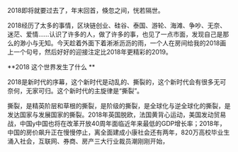 2018即将就要过去了，年末回首，倏忽之间，恍若隔世。

2018经历了太多的事情，区块链创业、硅谷、泰国、游轮、海滩、争吵、无奈、迷茫、爱情……认识了许多的人，做了许多的事，也见了一点市面，发现自己是那么的渺小与无知。今天趁着外面下着淅淅沥沥的雨，一个人在房间给我的2018画上一个句号，然后好好的迎接注定比2018年更精彩的2019。

**2018 这个世界发生了什么 **

2018是新时代的序幕，这个新时代是动乱的、撕裂的，这个新时代会有很多无可奈何，无家可归。这个新时代的主旋律是“撕裂”。

撕裂，是精英阶层和草根的撕裂，是阶级的撕裂，是全球化与逆全球化的撕裂，是发达国家与发展国家的撕裂。2018年英国脱欧，法国黄背心运动，美国发动贸易战，中国y中国也将在改革开放40周年面临近年来最低的GDP增长率；2018年，中国的房价飙升正在慢慢停止，离全面建成小康社会还有两年，820万高校毕业生涌入社会，互联网、券商、房产三大行业裁员潮刚刚开始，

<!--stackedit_data:
eyJoaXN0b3J5IjpbLTIwMDUzNTQ3OTRdfQ==
-->